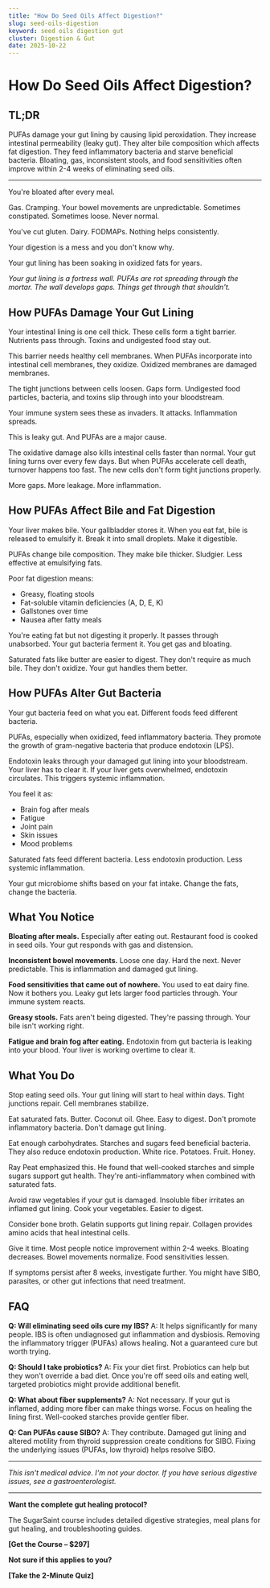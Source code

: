 ```yaml
---
title: "How Do Seed Oils Affect Digestion?"
slug: seed-oils-digestion
keyword: seed oils digestion gut
cluster: Digestion & Gut
date: 2025-10-22
---
```


# How Do Seed Oils Affect Digestion?

## TL;DR

PUFAs damage your gut lining by causing lipid peroxidation. They increase intestinal permeability (leaky gut). They alter bile composition which affects fat digestion. They feed inflammatory bacteria and starve beneficial bacteria. Bloating, gas, inconsistent stools, and food sensitivities often improve within 2-4 weeks of eliminating seed oils.

---

You're bloated after every meal.

Gas. Cramping. Your bowel movements are unpredictable. Sometimes constipated. Sometimes loose. Never normal.

You've cut gluten. Dairy. FODMAPs. Nothing helps consistently.

Your digestion is a mess and you don't know why.

Your gut lining has been soaking in oxidized fats for years.

*Your gut lining is a fortress wall. PUFAs are rot spreading through the mortar. The wall develops gaps. Things get through that shouldn't.*

## How PUFAs Damage Your Gut Lining

Your intestinal lining is one cell thick. These cells form a tight barrier. Nutrients pass through. Toxins and undigested food stay out.

This barrier needs healthy cell membranes. When PUFAs incorporate into intestinal cell membranes, they oxidize. Oxidized membranes are damaged membranes.

The tight junctions between cells loosen. Gaps form. Undigested food particles, bacteria, and toxins slip through into your bloodstream.

Your immune system sees these as invaders. It attacks. Inflammation spreads.

This is leaky gut. And PUFAs are a major cause.

The oxidative damage also kills intestinal cells faster than normal. Your gut lining turns over every few days. But when PUFAs accelerate cell death, turnover happens too fast. The new cells don't form tight junctions properly.

More gaps. More leakage. More inflammation.

## How PUFAs Affect Bile and Fat Digestion

Your liver makes bile. Your gallbladder stores it. When you eat fat, bile is released to emulsify it. Break it into small droplets. Make it digestible.

PUFAs change bile composition. They make bile thicker. Sludgier. Less effective at emulsifying fats.

Poor fat digestion means:
- Greasy, floating stools
- Fat-soluble vitamin deficiencies (A, D, E, K)
- Gallstones over time
- Nausea after fatty meals

You're eating fat but not digesting it properly. It passes through unabsorbed. Your gut bacteria ferment it. You get gas and bloating.

Saturated fats like butter are easier to digest. They don't require as much bile. They don't oxidize. Your gut handles them better.

## How PUFAs Alter Gut Bacteria

Your gut bacteria feed on what you eat. Different foods feed different bacteria.

PUFAs, especially when oxidized, feed inflammatory bacteria. They promote the growth of gram-negative bacteria that produce endotoxin (LPS).

Endotoxin leaks through your damaged gut lining into your bloodstream. Your liver has to clear it. If your liver gets overwhelmed, endotoxin circulates. This triggers systemic inflammation.

You feel it as:
- Brain fog after meals
- Fatigue
- Joint pain
- Skin issues
- Mood problems

Saturated fats feed different bacteria. Less endotoxin production. Less systemic inflammation.

Your gut microbiome shifts based on your fat intake. Change the fats, change the bacteria.

## What You Notice

**Bloating after meals.** Especially after eating out. Restaurant food is cooked in seed oils. Your gut responds with gas and distension.

**Inconsistent bowel movements.** Loose one day. Hard the next. Never predictable. This is inflammation and damaged gut lining.

**Food sensitivities that came out of nowhere.** You used to eat dairy fine. Now it bothers you. Leaky gut lets larger food particles through. Your immune system reacts.

**Greasy stools.** Fats aren't being digested. They're passing through. Your bile isn't working right.

**Fatigue and brain fog after eating.** Endotoxin from gut bacteria is leaking into your blood. Your liver is working overtime to clear it.

## What You Do

Stop eating seed oils. Your gut lining will start to heal within days. Tight junctions repair. Cell membranes stabilize.

Eat saturated fats. Butter. Coconut oil. Ghee. Easy to digest. Don't promote inflammatory bacteria. Don't damage gut lining.

Eat enough carbohydrates. Starches and sugars feed beneficial bacteria. They also reduce endotoxin production. White rice. Potatoes. Fruit. Honey.

Ray Peat emphasized this. He found that well-cooked starches and simple sugars support gut health. They're anti-inflammatory when combined with saturated fats.

Avoid raw vegetables if your gut is damaged. Insoluble fiber irritates an inflamed gut lining. Cook your vegetables. Easier to digest.

Consider bone broth. Gelatin supports gut lining repair. Collagen provides amino acids that heal intestinal cells.

Give it time. Most people notice improvement within 2-4 weeks. Bloating decreases. Bowel movements normalize. Food sensitivities lessen.

If symptoms persist after 8 weeks, investigate further. You might have SIBO, parasites, or other gut infections that need treatment.

## FAQ

**Q: Will eliminating seed oils cure my IBS?**
A: It helps significantly for many people. IBS is often undiagnosed gut inflammation and dysbiosis. Removing the inflammatory trigger (PUFAs) allows healing. Not a guaranteed cure but worth trying.

**Q: Should I take probiotics?**
A: Fix your diet first. Probiotics can help but they won't override a bad diet. Once you're off seed oils and eating well, targeted probiotics might provide additional benefit.

**Q: What about fiber supplements?**
A: Not necessary. If your gut is inflamed, adding more fiber can make things worse. Focus on healing the lining first. Well-cooked starches provide gentler fiber.

**Q: Can PUFAs cause SIBO?**
A: They contribute. Damaged gut lining and altered motility from thyroid suppression create conditions for SIBO. Fixing the underlying issues (PUFAs, low thyroid) helps resolve SIBO.

---

*This isn't medical advice. I'm not your doctor. If you have serious digestive issues, see a gastroenterologist.*

---

**Want the complete gut healing protocol?**

The SugarSaint course includes detailed digestive strategies, meal plans for gut healing, and troubleshooting guides.

**[Get the Course – $297]**

**Not sure if this applies to you?**

**[Take the 2-Minute Quiz]**
